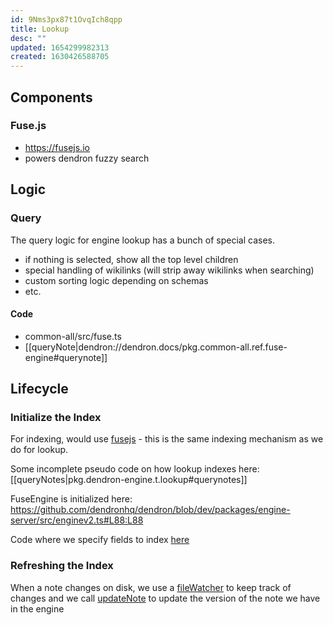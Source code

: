 ```yaml
---
id: 9Nms3px87t1OvqIch8qpp
title: Lookup
desc: ""
updated: 1654299982313
created: 1630426588705
---
```


## Components

### Fuse.js

- https://fusejs.io
- powers dendron fuzzy search

## Logic

### Query

The query logic for engine lookup has a bunch of special cases.

- if nothing is selected, show all the top level children
- special handling of wikilinks (will strip away wikilinks when searching)
- custom sorting logic depending on schemas
- etc.

#### Code

- common-all/src/fuse.ts
- [[queryNote|dendron://dendron.docs/pkg.common-all.ref.fuse-engine#querynote]]

## Lifecycle

### Initialize the Index

For indexing, would use [fusejs](https://fusejs.io/) - this is the same indexing mechanism as we do for lookup.

Some incomplete pseudo code on how lookup indexes here: [[queryNotes|pkg.dendron-engine.t.lookup#querynotes]]

FuseEngine is initialized here: https://github.com/dendronhq/dendron/blob/dev/packages/engine-server/src/enginev2.ts#L88:L88

Code where we specify fields to index [here](https://github.com/dendronhq/dendron/blob/dev/packages/engine-server/src/fuseEngine.ts#L110:L110)

### Refreshing the Index

When a note changes on disk, we use a [fileWatcher](https://github.com/dendronhq/dendron/blob/dev/packages/plugin-core/src/fileWatcher.ts#L65:L65) to keep track of changes and we call [updateNote](https://github.com/dendronhq/dendron/blob/dev/packages/engine-server/src/engineClient.ts#L348:L348) to update the version of the note we have in the engine
